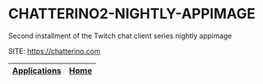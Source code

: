 # CHATTERINO2-NIGHTLY-APPIMAGE
 
 Second installment of the Twitch chat client series nightly appimage
 
 SITE: https://chatterino.com

 | [Applications](https://portable-linux-apps.github.io/apps.html) | [Home](https://portable-linux-apps.github.io)
 | --- | --- |
